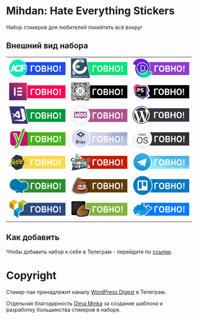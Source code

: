 # Mihdan: Hate Everything Stickers
Набор стикеров для любителей похейтить всё вокруг

## Внешний вид набора

|               |               |       |
| ------------- |:-------------:| -----:|
| ![Mihdan: Hate Everything Stickers - Advanced Custom Fields](./dist/advanced-custom-fields.png) | ![Mihdan: Hate Everything Stickers - Carbon Fields](./dist/carbon-fields.png) | ![Mihdan: Hate Everything Stickers - Divi](./dist/divi.png) |
| ![Mihdan: Hate Everything Stickers - Elementor](./dist/elementor.png) | ![Mihdan: Hate Everything Stickers - Gutenberg](./dist/gutenberg.png) | ![Mihdan: Hate Everything Stickers - PhpStorm](./dist/phpstorm.png) |
| ![Mihdan: Hate Everything Stickers - VsCode](./dist/vscode.png) | ![Mihdan: Hate Everything Stickers - Woocommerce](./dist/woocommerce.png) | ![Mihdan: Hate Everything Stickers - WordPress](./dist/wordpress.png) |
| ![Mihdan: Hate Everything Stickers - Yoast](./dist/yoast.png) | ![Mihdan: Hate Everything Stickers - Brizy](./dist/brizy.png) | ![Mihdan: Hate Everything Stickers - macOS](./dist/macos.png) |
| ![Mihdan: Hate Everything Stickers - Babel](./dist/babel.png) | ![Mihdan: Hate Everything Stickers - Contact form 7](./dist/cf7.png) | ![Mihdan: Hate Everything Stickers - Telegram](./dist/telegram.png) |
| ![Mihdan: Hate Everything Stickers - WP Bakery](./dist/wpbakery.png) | ![Mihdan: Hate Everything Stickers - Shit](./dist/shit.png) | ![Mihdan: Hate Everything Stickers - Trello](./dist/trello.png) |
| ![Mihdan: Hate Everything Stickers - Visual composer](./dist/visual-composer.png) | ![Mihdan: Hate Everything Stickers - Themeforest](./dist/themeforest.png) | ![Mihdan: Hate Everything Stickers - Docker](./dist/docker.png) |

## Как добавить

Чтобы добавить набор к себе в Телеграм - перейдите по [ссылке](https://t.me/addstickers/r223r23r23).

# Copyright

Стикер-пак принадлежит каналу [WordPress Digest](https://t.me/wordpress_digest) в Телеграм.

Отдельная благодарность [Dima Minka](https://github.com/DimaMinka) за создание шаблона и разработку большинства стикеров в наборе.
